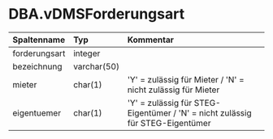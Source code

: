 # DBA.vDMSForderungsart

|Spaltenname|Typ|Kommentar|
|:----------|:--|:--------|
|forderungsart|integer||
|bezeichnung|varchar(50)||
|mieter|char(1)|'Y' = zulässig für Mieter / 'N' = nicht zulässig für Mieter|
|eigentuemer|char(1)|'Y' = zulässig für STEG-Eigentümer / 'N' = nicht zulässig für STEG-Eigentümer|
